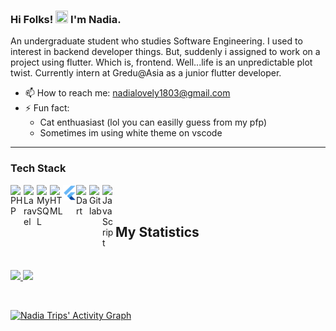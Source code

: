 ### Hi Folks! <img src="https://raw.githubusercontent.com/MartinHeinz/MartinHeinz/master/wave.gif" width="20px" height="20px"> I'm Nadia.

An undergraduate student who studies Software Engineering. I used to interest in backend developer things. But, suddenly i assigned to work on a project using flutter. Which is, frontend. Well...life is an unpredictable plot twist. Currently intern at Gredu@Asia as a junior flutter developer.

- 📫 How to reach me: nadialovely1803@gmail.com
- ⚡ Fun fact: 
    - Cat enthuasiast (lol you can easilly guess from my pfp)
    - Sometimes im using white theme on vscode 
 
---
### Tech Stack
  <a href="https://www.php.net/"><img align="left" alt="PHP" title="PHP" width="21px" src="https://en.wikipedia.org/wiki/PHP#/media/File:PHP-logo.svg" /></a>
  <a href="https://laravel.com/"><img align="left" alt="Laravel" title="Laravel" width="21px" src="https://upload.wikimedia.org/wikipedia/commons/9/9a/Laravel.svg" /></a>
  <a href="https://www.mysql.com/"><img align="left" alt="MySQL" title="MySQL" width="21px" src="https://upload.wikimedia.org/wikipedia/commons/b/b2/Database-mysql.svg" /></a>
  <a href="https://en.wikipedia.org/wiki/HTML"><img align="left" alt="HTML" title="HTML" width="21px" src="https://upload.wikimedia.org/wikipedia/commons/6/61/HTML5_logo_and_wordmark.svg" /></a>
  <a href="https://flutter.dev/"><img align="left" alt="Flutter" title="Flutter" width="21px" src="https://raw.githubusercontent.com/dnfield/flutter_svg/7d374d7107561cbd906d7c0ca26fef02cc01e7c8/example/assets/flutter_logo.svg?sanitize=true" /></a>
  <a href="https://dart.dev/"><img align="left" alt="Dart" title="Dart" width="21px" src="https://upload.wikimedia.org/wikipedia/commons/7/7e/Dart-logo.png" /></a>
  <a href="https://about.gitlab.com/"><img align="left" alt="Gitlab" title="Gitlab" width="21px" src="https://cdn4.iconfinder.com/data/icons/logos-and-brands/512/144_Gitlab_logo_logos-1024.png" /></a>
  <a href="https://www.javascript.com/"><img align="left" alt="JavaScript" title="JavaScript" width="21px" src="https://upload.wikimedia.org/wikipedia/commons/6/6a/JavaScript-logo.png" /></a>

  <br>
  <br>
  
## My Statistics

<br/>
<p align="left">
  <a href="https://nadialvy.dev/">
  <img width="49.5%" src="https://github-readme-stats.vercel.app/api?username=nadialvy&show_icons=true&theme=gruvbox&hide_border=true" />
    <img width="49.5%" src="https://github-readme-streak-stats.herokuapp.com/?user=nadialvy&theme=gruvbox&hide_border=true" />
  </a>
</p>
<br>

[![Nadia Trips' Activity Graph](https://activity-graph.herokuapp.com/graph?username=nadialvy&custom_title=Nadia%20Trips's%20Contribution%20Graph&theme=gruvbox&bg_color=282828&hide_border=true&line=d1a01f&point=c58545)](https://nadialvy.dev)
</p>
